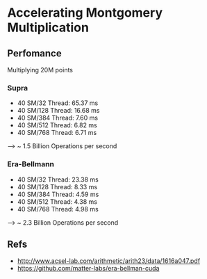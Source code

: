 # Accelerating Montgomery Multiplication

## Perfomance
Multiplying 20M points

### Supra
- 40 SM/32 Thread: 65.37 ms
- 40 SM/128 Thread: 16.68 ms
- 40 SM/384 Thread: 7.60 ms
- 40 SM/512 Thread: 6.82 ms
- 40 SM/768 Thread: 6.71 ms

--> ~ 1.5 Billion Operations per second


### Era-Bellmann
- 40 SM/32 Thread: 23.38 ms
- 40 SM/128 Thread: 8.33 ms
- 40 SM/384 Thread: 4.59 ms
- 40 SM/512 Thread: 4.38 ms
- 40 SM/768 Thread: 4.98 ms

--> ~ 2.3 Billion Operations per second


## Refs
- http://www.acsel-lab.com/arithmetic/arith23/data/1616a047.pdf
- https://github.com/matter-labs/era-bellman-cuda